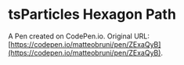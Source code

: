 # tsParticles Hexagon Path

A Pen created on CodePen.io. Original URL: [https://codepen.io/matteobruni/pen/ZExaQyB](https://codepen.io/matteobruni/pen/ZExaQyB).


